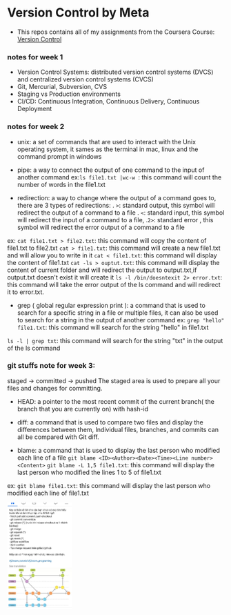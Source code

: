 # Version Control by Meta

- This repos contains all of my assignments from the Coursera Course: [Version Control](https://www.coursera.org/learn/introduction-to-version-control?specialization=meta-front-end-developer)

### notes for week 1
- Version Control Systems: distributed version control systems (DVCS) and centralized version control systems (CVCS)
- Git, Mercurial, Subversion, CVS
- Staging vs Production environments
- CI/CD: Continuous Integration, Continuous Delivery, Continuous Deployment



### notes for week 2

- unix: a set of commands that are used to interact with the Unix operating system, it sames as the terminal in mac, linux and the command prompt in windows

- pipe: a way to connect the output of one command to the input of another command
ex:` ls file1.txt |wc-w  `: this command will count the number of words in the file1.txt

- redirection: a way to change where the output of a command goes to, there are 3 types of redirections:
. `>`: standard output, this symbol will redirect the output of a command to a file
. `<`:  standard input, this symbol will redirect the input of a command to a file, 
.`2>`: standard error , this symbol will redirect the error output of a command to a file

ex:  `cat file1.txt > file2.txt`: this command will copy the content of file1.txt to file2.txt
`cat > file1.txt`: this command will create a new file1.txt and will allow you to write in it
`cat < file1.txt`: this command will display the content of file1.txt
`cat -ls > ouptut.txt`: this command will display the content of current folder and will redirect the output to output.txt,if output.txt doesn't exist it will create it
`ls -l /bin/doesntexit 2> error.txt`: this command will take the error output of the ls command and will redirect it to error.txt.

- grep ( global regular expression print ): a command that is used to search for a specific string in a file or multiple files, it can also be used to search for a string in the output of another command
ex: `grep "hello" file1.txt`: this command will search for the string "hello" in file1.txt

`ls -l | grep txt`: this command will search for the string "txt" in the output of the ls command

### git stuffs note for week 3:
staged -> committed -> pushed
The staged area is used to prepare all your files and changes for committing.

- HEAD: a pointer to the most recent commit of the current branch( the branch that you are currently on) with hash-id

- diff: a command that is used to compare two files and display the differences between them, Individual files, branches, and commits can all be compared with Git diff.

- blame: a command that is used to display the last person who modified each line of a file
`git blame <ID><Author><Date><Time><Line number><Content>`
`git blame -L 1,5 file1.txt`: this command will display the last person who modified the lines 1 to 5 of file1.txt

ex: `git blame file1.txt`: this command will display the last person who modified each line of file1.txt

<img src="./Week 3 - Working with Git/git-work-flow.jpg" width=150>
